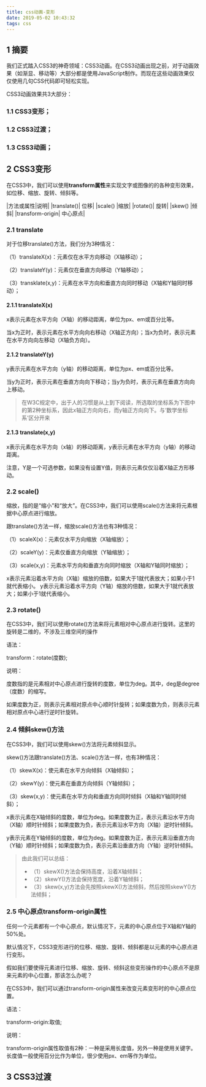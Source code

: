 ```yaml
---
title: css动画-变形
date: 2019-05-02 10:43:32
tags: css
---
```


## 1 摘要

我们正式踏入CSS3的神奇领域：CSS3动画。在CSS3动画出现之前，对于动画效果（如渐显、移动等）大部分都是使用JavaScript制作。而现在这些动画效果仅仅使用几句CSS代码即可轻松实现。

CSS3动画效果共3大部分：

### 1.1 CSS3变形；
### 1.2 CSS3过渡；
### 1.3 CSS3动画；

## 2 CSS3变形

在CSS3中，我们可以使用**transform属性**来实现文字或图像的的各种变形效果，如位移、缩放、旋转、倾斜等。

|方法或属性|说明|
|translate()|	位移|
|scale()	|缩放|
|rotate()|	旋转|
|skew()	|倾斜|
|transform-origin|	中心原点|

### 2.1 translate

对于位移translate()方法，我们分为3种情况：

（1）translateX(x)：元素仅在水平方向移动（X轴移动）；

（2）translateY(y)：元素仅在垂直方向移动（Y轴移动）；

（3）transklate(x,y)：元素在水平方向和垂直方向同时移动（X轴和Y轴同时移动）；

#### 2.1.1 translateX(x)

x表示元素在水平方向（X轴）的移动距离，单位为px、em或百分比等。

当x为正时，表示元素在水平方向向右移动（X轴正方向）；当x为负时，表示元素在水平方向向左移动（X轴负方向）。

#### 2.1.2 translateY(y)

y表示元素在水平方向（y轴）的移动距离，单位为px、em或百分比等。

当y为正时，表示元素在垂直方向向下移动；当y为负时，表示元素在垂直方向向上移动。

> 在W3C规定中，出于人的习惯是从上到下阅读，所选取的坐标系为下图中的第2种坐标系，因此x轴正方向向右，而y轴正方向向下。与‘数学坐标系’区分开来

#### 2.1.3 translate(x,y)

x表示元素在水平方向（x轴）的移动距离，y表示元素在水平方向（y轴）的移动距离。

注意，Y是一个可选参数，如果没有设置Y值，则表示元素仅仅沿着X轴正方形移动。

### 2.2 scale()

缩放，指的是“缩小”和“放大”。在CSS3中，我们可以使用scale()方法来将元素根据中心原点进行缩放。

跟translate()方法一样，缩放scale()方法也有3种情况：

（1）scaleX(x)：元素仅水平方向缩放（X轴缩放）；

（2）scaleY(y)：元素仅垂直方向缩放（Y轴缩放）；

（3）scale(x,y)：元素水平方向和垂直方向同时缩放（X轴和Y轴同时缩放）；

x表示元素沿着水平方向（X轴）缩放的倍数，如果大于1就代表放大；如果小于1就代表缩小。
y表示元素沿着水平方向（Y轴）缩放的倍数，如果大于1就代表放大；如果小于1就代表缩小。

### 2.3 rotate()

在CSS3中，我们可以使用rotate()方法来将元素相对中心原点进行旋转。这里的旋转是二维的，不涉及三维空间的操作

语法：

transform：rotate(度数);

说明：

度数指的是元素相对中心原点进行旋转的度数，单位为deg。其中，deg是degree（度数）的缩写。

如果度数为正，则表示元素相对原点中心顺时针旋转；如果度数为负，则表示元素相对原点中心进行逆时针旋转。

### 2.4 倾斜skew()方法

在CSS3中，我们可以使用skew()方法将元素倾斜显示。

skew()方法跟translate()方法、scale()方法一样，也有3种情况：

（1）skewX(x)：使元素在水平方向倾斜（X轴倾斜）；

（2）skewY(y)：使元素在垂直方向倾斜（Y轴倾斜）；

（3）skew(x,y)：使元素在水平方向和垂直方向同时倾斜（X轴和Y轴同时倾斜）；

x表示元素在X轴倾斜的度数，单位为deg。如果度数为正，表示元素沿水平方向（X轴）顺时针倾斜；如果度数为负，表示元素沿水平方向（X轴）逆时针倾斜。

y表示元素在Y轴倾斜的度数，单位为deg。如果度数为正，表示元素沿垂直方向（Y轴）顺时针倾斜；如果度数为负，表示元素沿垂直方向（Y轴）逆时针倾斜。

> 由此我们可以总结：
> - （1）skewX()方法会保持高度，沿着X轴倾斜；
> - （2）skewY()方法会保持宽度，沿着Y轴倾斜；
> - （3）skew(x,y)方法会先按照skewX()方法倾斜，然后按照skewY()方法倾斜；

### 2.5 中心原点transform-origin属性

任何一个元素都有一个中心原点，默认情况下，元素的中心原点位于X轴和Y轴的50%处。

默认情况下，CSS3变形进行的位移、缩放、旋转、倾斜都是以元素的中心原点进行变形。

假如我们要使得元素进行位移、缩放、旋转、倾斜这些变形操作的中心原点不是原来元素的中心位置，那该怎么办呢？

在CSS3中，我们可以通过transform-origin属性来改变元素变形时的中心原点位置。

语法：

transform-origin:取值;

说明：

transform-origin属性取值有2种：一种是采用长度值，另外一种是使用关键字。长度值一般使用百分比作为单位，很少使用px、em等作为单位。



## 3 CSS3过渡